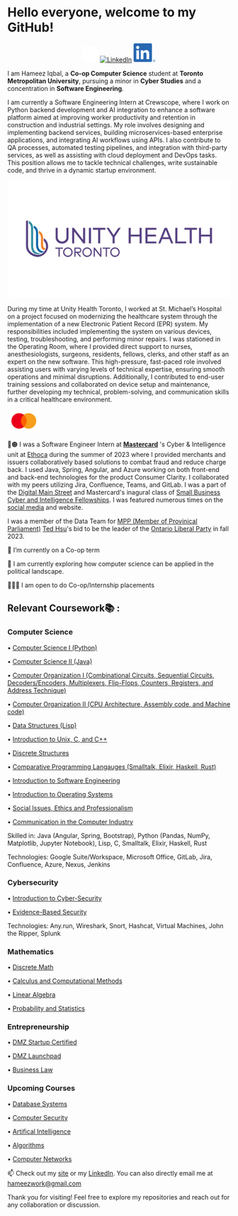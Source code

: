 <!--
**Hameez10/Hameez10** is a ✨ _special_ ✨ repository because its `README.md` (this file) appears on your GitHub profile.

Here are some ideas to get you started:

- 🔭 I’m currently working on ...
- 🌱 I’m currently learning ...
- 👯 I’m looking to collaborate on ...
- 🤔 I’m looking for help with ...
- 💬 Ask me about ...
- 📫 How to reach me: ...
- 😄 Pronouns: ...
- ⚡ Fun fact: ...
-->

# Hello everyone, welcome to my GitHub!
              

<p align="center">
	<a href="https://twitter.com/IqbalHameez"><img src="images/x.svg" width="35" alt="X (formerly Twitter)"></a>
	<a href="https://www.instagram.com/hameezii/?next=%2F"><img src="images/Instagram_Glyph_Gradient.svg" width="42" alt="LinkedIn"></a>
	<a href="https://www.linkedin.com/in/hameez-iqbal/"><img src="images/LI-In-Bug.svg" width="49" alt="LinkedIn"></a>
</p>


I am Hameez Iqbal, a **Co-op Computer Science** student at **Toronto Metropolitan University**, pursuing a minor in **Cyber Studies** and a concentration in **Software Engineering**.

I am currently a Software Engineering Intern at Crewscope, where I work on Python backend development and AI integration to enhance a software platform aimed at improving worker productivity and retention in construction and industrial settings. My role involves designing and implementing backend services, building microservices-based enterprise applications, and integrating AI workflows using APIs. I also contribute to QA processes, automated testing pipelines, and integration with third-party services, as well as assisting with cloud deployment and DevOps tasks. This position allows me to tackle technical challenges, write sustainable code, and thrive in a dynamic startup environment.

![alt text][UnityLogo]

During my time at Unity Health Toronto, I worked at St. Michael’s Hospital on a project focused on modernizing the healthcare system through the implementation of a new Electronic Patient Record (EPR) system. My responsibilities included implementing the system on various devices, testing, troubleshooting, and performing minor repairs. I was stationed in the Operating Room, where I provided direct support to nurses, anesthesiologists, surgeons, residents, fellows, clerks, and other staff as an expert on the new software. This high-pressure, fast-paced role involved assisting users with varying levels of technical expertise, ensuring smooth operations and minimal disruptions. Additionally, I contributed to end-user training sessions and collaborated on device setup and maintenance, further developing my technical, problem-solving, and communication skills in a critical healthcare environment.


![alt text][MastercardLogo]

🔴🟠 I was a Software Engineer Intern at **[Mastercard](https://www.mastercard.ca/en-ca.html)** 's Cyber & Intelligence unit at [Ethoca](https://www.ethoca.com) during the summer of 2023 where I provided merchants and issuers collaboratively based solutions to combat fraud and reduce charge back. I used Java, Spring, Angular, and Azure working on both front-end and back-end technologies for the product Consumer Clarity. I collaborated with my peers utilizing Jira, Confluence, Teams, and GitLab. I was a part of the [Digital Main Street](https://digitalmainstreet.ca) and Mastercard's inagural class of [Small Business Cyber and Intelligence Fellowships](https://digitalmainstreet.ca/dms-mastercard-fellowship/). I was featured numerous times on the [social media](https://www.linkedin.com/feed/update/urn:li:activity:7089355806915133441?utm_source=share&utm_medium=member_desktop) and website.

I was a member of the Data Team for [MPP (Member of Provinical Parliament)](https://www.ola.org/en/members/all/ted-hsu) [Ted Hsu](https://www.tedhsu.ca)'s bid to be the leader of the [Ontario Liberal Party](https://ontarioliberal.ca) in fall 2023.

🌱 I’m currently on a Co-op term

🤔 I am currently exploring how computer science can be applied in the political landscape.

👨🏾‍💻 I am open to do Co-op/Internship placements

## Relevant Coursework📚 :
### Computer Science
• [Computer Science I (Python)](https://www.torontomu.ca/calendar/2024-2025/courses/computer-science/CPS/109/)


• [Computer Science II (Java)](https://www.torontomu.ca/calendar/2024-2025/courses/computer-science/CPS/209/)


• [Computer Organization I (Combinational Circuits, Sequential Circuits, Decoders/Encoders, Multiplexers, Flip-Flops, Counters, Registers, and Address Technique)](https://www.torontomu.ca/calendar/2024-2025/courses/computer-science/CPS/213/)


• [Computer Organization II (CPU Architecture, Assembly code, and Machine code)](https://www.torontomu.ca/calendar/2024-2025/courses/computer-science/CPS/310/)


• [Data Structures (Lisp)](https://www.torontomu.ca/calendar/2024-2025/courses/computer-science/CPS/305/)


• [Introduction to Unix, C, and C++](https://www.torontomu.ca/calendar/2024-2025/courses/computer-science/CPS/393/)


• [Discrete Structures](https://www.torontomu.ca/calendar/2024-2025/courses/computer-science/CPS/420/)


• [Comparative Programming Langauges (Smalltalk, Elixir, Haskell, Rust)](https://www.torontomu.ca/calendar/2024-2025/courses/computer-science/CPS/506/)


• [Introduction to Software Engineering](https://www.torontomu.ca/calendar/2024-2025/courses/computer-science/CPS/406/)


• [Introduction to Operating Systems](https://www.torontomu.ca/calendar/2024-2025/courses/computer-science/CPS/590/)


• [Social Issues, Ethics and Professionalism](https://www.torontomu.ca/calendar/2024-2025/courses/computer-science/CPS/412/)


• [Communication in the Computer Industry](https://www.torontomu.ca/calendar/2024-2025/courses/communication/CMN/300/)


Skilled in: Java (Angular, Spring, Bootstrap), Python (Pandas, NumPy, Matplotlib, Jupyter Notebook), Lisp, C, Smalltalk, Elixir, Haskell, Rust

Technologies: Google Suite/Workspace, Microsoft Office, GitLab, Jira, Confluence, Azure, Nexus, Jenkins

### Cybersecurity
• [Introduction to Cyber-Security](https://www.torontomu.ca/calendar/2024-2025/courses/computer-science/CPS/571/)


• [Evidence-Based Security](https://continuing.torontomu.ca/search/publicCourseSearchDetails.do?method=load&courseId=14310185)

Technologies: Any.run, Wireshark, Snort, Hashcat, Virtual Machines, John the Ripper, Splunk

### Mathematics


• [Discrete Math](https://www.torontomu.ca/calendar/2024-2025/courses/mathematics/MTH/110/)


• [Calculus and Computational Methods](https://www.torontomu.ca/calendar/2024-2025/courses/mathematics/MTH/207/)


• [Linear Algebra](https://www.torontomu.ca/calendar/2024-2025/courses/mathematics/MTH/108/)


• [Probability and Statistics](https://www.torontomu.ca/calendar/2024-2025/courses/mathematics/MTH/380/)

### Entrepreneurship

• [DMZ Startup Certified](https://dmz.torontomu.ca/wp-content/uploads/2024/10/Startup-Certified-Package-W2024.pdf)


• [DMZ Launchpad](https://www.dmzlaunchpad.ca/courses/desjardins)


• [Business Law](https://www.torontomu.ca/calendar/2024-2025/courses/law/LAW/122/)


### Upcoming Courses

• [Database Systems](https://www.torontomu.ca/calendar/2024-2025/courses/computer-science/CPS/510/)


• [Computer Security](https://www.torontomu.ca/calendar/2024-2025/courses/computer-science/CPS/633/)


• [Artifical Intelligence](https://www.torontomu.ca/calendar/2024-2025/courses/computer-science/CPS/721/)


• [Algorithms](https://www.torontomu.ca/calendar/2024-2025/courses/computer-science/CPS/616/)


• [Computer Networks](https://www.torontomu.ca/calendar/2024-2025/courses/computer-science/CPS/706/)


📫 Check out my [site](https://www.hameeziqbal.ca) or my [LinkedIn](https://www.linkedin.com/in/hameez-iqbal/). You can also directly email me at hameezwork@gmail.com

Thank you for visiting! Feel free to explore my repositories and reach out for any collaboration or discussion.

<!--
Images
https://github.com/Hameez10/Hameez10/blob/9ba81b3ae412a316363689244e49a2d69dd9b477/images/ma_symbol_opt_73_1x.png
-->
[UnityLogo]: https://github.com/Hameez10/Hameez10/blob/main/images/UnityLogo.jpg
[MastercardLogo]: https://github.com/Hameez10/Hameez10/blob/9ba81b3ae412a316363689244e49a2d69dd9b477/images/ma_symbol_opt_73_1x.png
